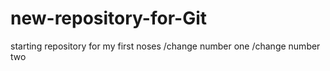 # new-repository-for-Git
starting repository for my first noses
/change number one
/change number two
